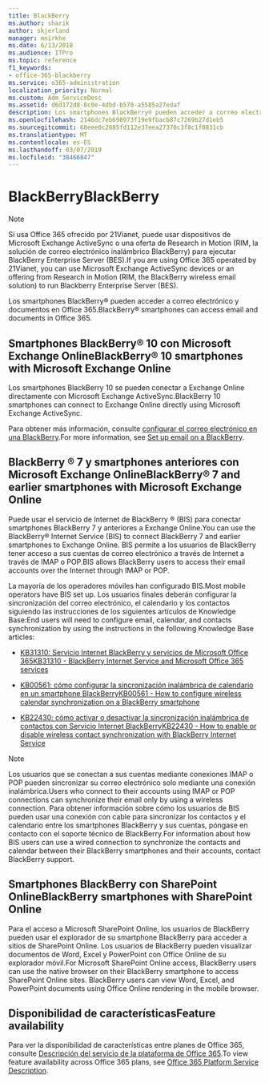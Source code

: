 ```yaml
---
title: BlackBerry
ms.author: sharik
author: skjerland
manager: mnirkhe
ms.date: 6/13/2018
ms.audience: ITPro
ms.topic: reference
f1_keywords:
- office-365-blackberry
ms.service: o365-administration
localization_priority: Normal
ms.custom: Adm_ServiceDesc
ms.assetid: d6d172d8-8c0e-4dbd-b570-a5585a27edaf
description: Los smartphones BlackBerry® pueden acceder a correo electrónico y documentos en Office 365.
ms.openlocfilehash: 2146dc7eb698973f19e9fbacb87c7269b27d1eb5
ms.sourcegitcommit: 68eee0c2885fd112e37eea27370c3f8c1f0831cb
ms.translationtype: MT
ms.contentlocale: es-ES
ms.lasthandoff: 03/07/2019
ms.locfileid: "30466847"
---
```

# <a name="blackberry"></a><span data-ttu-id="ed999-103">BlackBerry</span><span class="sxs-lookup"><span data-stu-id="ed999-103">BlackBerry</span></span>

> [!NOTE]
> <span data-ttu-id="ed999-104">Si usa Office 365 ofrecido por 21Vianet, puede usar dispositivos de Microsoft Exchange ActiveSync o una oferta de Research in Motion (RIM, la solución de correo electrónico inalámbrico BlackBerry) para ejecutar BlackBerry Enterprise Server (BES).</span><span class="sxs-lookup"><span data-stu-id="ed999-104">If you are using Office 365 operated by 21Vianet, you can use Microsoft Exchange ActiveSync devices or an offering from Research in Motion (RIM, the BlackBerry wireless email solution) to run Blackberry Enterprise Server (BES).</span></span> 
  
<span data-ttu-id="ed999-105">Los smartphones BlackBerry® pueden acceder a correo electrónico y documentos en Office 365.</span><span class="sxs-lookup"><span data-stu-id="ed999-105">BlackBerry® smartphones can access email and documents in Office 365.</span></span>
  
## <a name="blackberry-10-smartphones-with-microsoft-exchange-online"></a><span data-ttu-id="ed999-106">Smartphones BlackBerry® 10 con Microsoft Exchange Online</span><span class="sxs-lookup"><span data-stu-id="ed999-106">BlackBerry® 10 smartphones with Microsoft Exchange Online</span></span>

<span data-ttu-id="ed999-107">Los smartphones BlackBerry 10 se pueden conectar a Exchange Online directamente con Microsoft Exchange ActiveSync.</span><span class="sxs-lookup"><span data-stu-id="ed999-107">BlackBerry 10 smartphones can connect to Exchange Online directly using Microsoft Exchange ActiveSync.</span></span>
  
<span data-ttu-id="ed999-108">Para obtener más información, consulte [configurar el correo electrónico en una BlackBerry](https://go.microsoft.com/fwlink/?linkid=863394).</span><span class="sxs-lookup"><span data-stu-id="ed999-108">For more information, see [Set up email on a BlackBerry](https://go.microsoft.com/fwlink/?linkid=863394).</span></span>
  
## <a name="blackberry-7-and-earlier-smartphones-with-microsoft-exchange-online"></a><span data-ttu-id="ed999-109">BlackBerry ® 7 y smartphones anteriores con Microsoft Exchange Online</span><span class="sxs-lookup"><span data-stu-id="ed999-109">BlackBerry® 7 and earlier smartphones with Microsoft Exchange Online</span></span>

<span data-ttu-id="ed999-110">Puede usar el servicio de Internet de BlackBerry ® (BIS) para conectar smartphones BlackBerry 7 y anteriores a Exchange Online.</span><span class="sxs-lookup"><span data-stu-id="ed999-110">You can use the BlackBerry® Internet Service (BIS) to connect BlackBerry 7 and earlier smartphones to Exchange Online.</span></span> <span data-ttu-id="ed999-111">BIS permite a los usuarios de BlackBerry tener acceso a sus cuentas de correo electrónico a través de Internet a través de IMAP o POP.</span><span class="sxs-lookup"><span data-stu-id="ed999-111">BIS allows BlackBerry users to access their email accounts over the Internet through IMAP or POP.</span></span>
  
<span data-ttu-id="ed999-112">La mayoría de los operadores móviles han configurado BIS.</span><span class="sxs-lookup"><span data-stu-id="ed999-112">Most mobile operators have BIS set up.</span></span> <span data-ttu-id="ed999-113">Los usuarios finales deberán configurar la sincronización del correo electrónico, el calendario y los contactos siguiendo las instrucciones de los siguientes artículos de Knowledge Base:</span><span class="sxs-lookup"><span data-stu-id="ed999-113">End users will need to configure email, calendar, and contacts synchronization by using the instructions in the following Knowledge Base articles:</span></span>
  
- [<span data-ttu-id="ed999-114">KB31310: Servicio Internet BlackBerry y servicios de Microsoft Office 365</span><span class="sxs-lookup"><span data-stu-id="ed999-114">KB31310 - BlackBerry Internet Service and Microsoft Office 365 services</span></span>](http://go.microsoft.com/fwlink/?LinkID=826158&amp;clcid=0x409)
    
- [<span data-ttu-id="ed999-115">KB00561: cómo configurar la sincronización inalámbrica de calendario en un smartphone BlackBerry</span><span class="sxs-lookup"><span data-stu-id="ed999-115">KB00561 - How to configure wireless calendar synchronization on a BlackBerry smartphone</span></span>](http://go.microsoft.com/fwlink/?LinkID=826160&amp;clcid=0x409)
    
- [<span data-ttu-id="ed999-116">KB22430: cómo activar o desactivar la sincronización inalámbrica de contactos con Servicio Internet BlackBerry</span><span class="sxs-lookup"><span data-stu-id="ed999-116">KB22430 - How to enable or disable wireless contact synchronization with BlackBerry Internet Service</span></span>](http://go.microsoft.com/fwlink/?LinkID=826161&amp;clcid=0x409)
    
> [!NOTE]
> <span data-ttu-id="ed999-117">Los usuarios que se conectan a sus cuentas mediante conexiones IMAP o POP pueden sincronizar su correo electrónico solo mediante una conexión inalámbrica.</span><span class="sxs-lookup"><span data-stu-id="ed999-117">Users who connect to their accounts using IMAP or POP connections can synchronize their email only by using a wireless connection.</span></span> <span data-ttu-id="ed999-118">Para obtener información sobre cómo los usuarios de BIS pueden usar una conexión con cable para sincronizar los contactos y el calendario entre los smartphones BlackBerry y sus cuentas, póngase en contacto con el soporte técnico de BlackBerry.</span><span class="sxs-lookup"><span data-stu-id="ed999-118">For information about how BIS users can use a wired connection to synchronize the contacts and calendar between their BlackBerry smartphones and their accounts, contact BlackBerry support.</span></span> 
  
## <a name="blackberry-smartphones-with-sharepoint-online"></a><span data-ttu-id="ed999-119">Smartphones BlackBerry con SharePoint Online</span><span class="sxs-lookup"><span data-stu-id="ed999-119">BlackBerry smartphones with SharePoint Online</span></span>

<span data-ttu-id="ed999-p104">Para el acceso a Microsoft SharePoint Online, los usuarios de BlackBerry pueden usar el explorador de su smartphone BlackBerry para acceder a sitios de SharePoint Online. Los usuarios de BlackBerry pueden visualizar documentos de Word, Excel y PowerPoint con Office Online de su explorador móvil.</span><span class="sxs-lookup"><span data-stu-id="ed999-p104">For Microsoft SharePoint Online access, BlackBerry users can use the native browser on their BlackBerry smartphone to access SharePoint Online sites. BlackBerry users can view Word, Excel, and PowerPoint documents using Office Online rendering in the mobile browser.</span></span>
  
## <a name="feature-availability"></a><span data-ttu-id="ed999-122">Disponibilidad de características</span><span class="sxs-lookup"><span data-stu-id="ed999-122">Feature availability</span></span>

<span data-ttu-id="ed999-123">Para ver la disponibilidad de características entre planes de Office 365, consulte [Descripción del servicio de la plataforma de Office 365](https://technet.microsoft.com/en-us/library/office-365-platform-service-description.aspx).</span><span class="sxs-lookup"><span data-stu-id="ed999-123">To view feature availability across Office 365 plans, see [Office 365 Platform Service Description](https://technet.microsoft.com/en-us/library/office-365-platform-service-description.aspx).</span></span>
  

